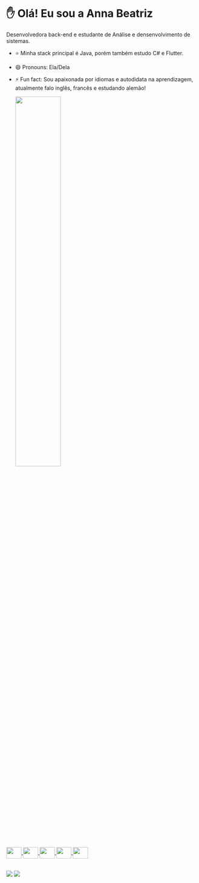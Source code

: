 # ✋ Olá! Eu sou a Anna Beatriz

Desenvolvedora back-end e estudante de Análise e densenvolvimento de sistemas.

- ⭐ Minha stack principal é Java, porém também estudo C# e Flutter.  
- 😄 Pronouns: Ela/Dela
- ⚡ Fun fact: Sou apaixonada por idiomas e autodidata na aprendizagem, atualmente falo inglês, francês e estudando alemão!

  <div>
  <a href="https://github.com/AnnaBea10">
  <img width="50%" src="https://github-readme-stats.vercel.app/api?username=AnnaBea10&show_icons=true&theme=dracula">

##

  <div> 
      <img align="center" height=30 width=40 src="https://cdn.jsdelivr.net/gh/devicons/devicon/icons/java/java-original.svg" />
      <img align="center" height=30 width=40 src="https://cdn.jsdelivr.net/gh/devicons/devicon/icons/flutter/flutter-original.svg" />     
      <img align="center" height=30 width=40 src="https://cdn.jsdelivr.net/gh/devicons/devicon/icons/html5/html5-original.svg" />
      <img align="center" height=30 width=40 src="https://cdn.jsdelivr.net/gh/devicons/devicon/icons/css3/css3-original.svg" />
      <img align="center" height=30 width=40 src="https://cdn.jsdelivr.net/gh/devicons/devicon/icons/csharp/csharp-original.svg" />
  </div>

  ##

  <div>
    <a href="mailto: pereiradelima938@gmail.com"><img align="center" src="https://img.shields.io/badge/Gmail-D14836?style=for-the-badge&logo=gmail&logoColor=white"/></a>
    <a href="https://www.linkedin.com/in/anna-beatriz-lima-8a305a202/"><img align="center" src="https://img.shields.io/badge/LinkedIn-0077B5?style=for-the-badge&logo=linkedin&logoColor=white"/></a>
  </div>
